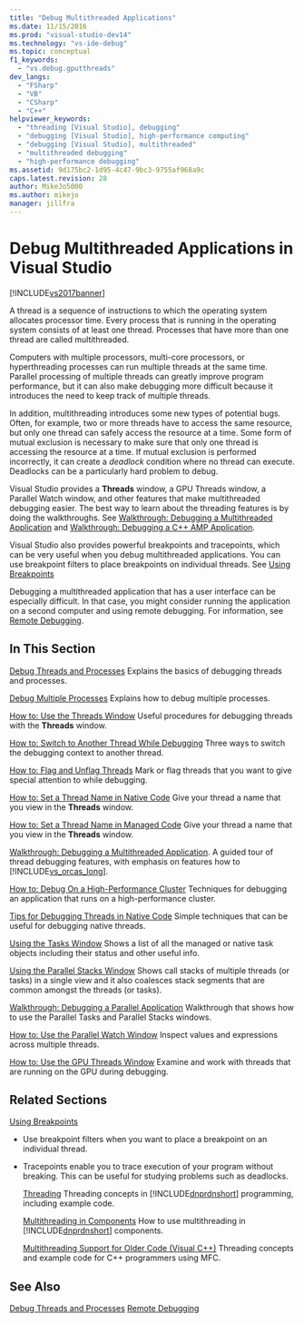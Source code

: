 ```yaml
---
title: "Debug Multithreaded Applications"
ms.date: 11/15/2016
ms.prod: "visual-studio-dev14"
ms.technology: "vs-ide-debug"
ms.topic: conceptual
f1_keywords:
  - "vs.debug.gputthreads"
dev_langs:
  - "FSharp"
  - "VB"
  - "CSharp"
  - "C++"
helpviewer_keywords:
  - "threading [Visual Studio], debugging"
  - "debugging [Visual Studio], high-performance computing"
  - "debugging [Visual Studio], multithreaded"
  - "multithreaded debugging"
  - "high-performance debugging"
ms.assetid: 9d175bc2-1d95-4c47-9bc3-9755af968a9c
caps.latest.revision: 28
author: MikeJo5000
ms.author: mikejo
manager: jillfra
---
```

# Debug Multithreaded Applications in Visual Studio
[!INCLUDE[vs2017banner](../includes/vs2017banner.md)]

A thread is a sequence of instructions to which the operating system allocates processor time. Every process that is running in the operating system consists of at least one thread. Processes that have more than one thread are called multithreaded.

 Computers with multiple processors, multi-core processors, or hyperthreading processes can run multiple threads at the same time. Parallel processing of multiple threads can greatly improve program performance, but it can also make debugging more difficult because it introduces the need to keep track of multiple threads.

 In addition, multithreading introduces some new types of potential bugs. Often, for example, two or more threads have to access the same resource, but only one thread can safely access the resource at a time. Some form of mutual exclusion is necessary to make sure that only one thread is accessing the resource at a time. If mutual exclusion is performed incorrectly, it can create a *deadlock* condition where no thread can execute. Deadlocks can be a particularly hard problem to debug.

 Visual Studio provides a **Threads** window, a GPU Threads window, a Parallel Watch window, and other features that make multithreaded debugging easier. The best way to learn about the threading features is by doing the walkthroughs. See [Walkthrough: Debugging a Multithreaded Application](../debugger/walkthrough-debugging-a-multithreaded-application.md) and [Walkthrough: Debugging a C++ AMP Application](https://msdn.microsoft.com/library/40e92ecc-f6ba-411c-960c-b3047b854fb5).

 Visual Studio also provides powerful breakpoints and tracepoints, which can be very useful when you debug multithreaded applications. You can use breakpoint filters to place breakpoints on individual threads. See [Using Breakpoints](../debugger/using-breakpoints.md)

 Debugging a multithreaded application that has a user interface can be especially difficult. In that case, you might consider running the application on a second computer and using remote debugging. For information, see [Remote Debugging](../debugger/remote-debugging.md).

## In This Section
 [Debug Threads and Processes](../debugger/debug-threads-and-processes.md)
 Explains the basics of debugging threads and processes.

 [Debug Multiple Processes](../debugger/debug-multiple-processes.md)
 Explains how to debug multiple processes.

 [How to: Use the Threads Window](../debugger/how-to-use-the-threads-window.md)
 Useful procedures for debugging threads with the **Threads** window.

 [How to: Switch to Another Thread While Debugging](../debugger/how-to-switch-to-another-thread-while-debugging.md)
 Three ways to switch the debugging context to another thread.

 [How to: Flag and Unflag Threads](../debugger/how-to-flag-and-unflag-threads.md)
 Mark or flag threads that you want to give special attention to while debugging.

 [How to: Set a Thread Name in Native Code](../debugger/how-to-set-a-thread-name-in-native-code.md)
 Give your thread a name that you view in the **Threads** window.

 [How to: Set a Thread Name in Managed Code](../debugger/how-to-set-a-thread-name-in-managed-code.md)
 Give your thread a name that you view in the **Threads** window.

 [Walkthrough: Debugging a Multithreaded Application](../debugger/walkthrough-debugging-a-multithreaded-application.md).
 A guided tour of thread debugging features, with emphasis on features how to [!INCLUDE[vs_orcas_long](../includes/vs-orcas-long-md.md)].

 [How to: Debug On a High-Performance Cluster](../debugger/how-to-debug-on-a-high-performance-cluster.md)
 Techniques for debugging an application that runs on a high-performance cluster.

 [Tips for Debugging Threads in Native Code](../debugger/tips-for-debugging-threads-in-native-code.md)
 Simple techniques that can be useful for debugging native threads.

 [Using the Tasks Window](../debugger/using-the-tasks-window.md)
 Shows a list of all the managed or native task objects including their status and other useful info.

 [Using the Parallel Stacks Window](../debugger/using-the-parallel-stacks-window.md)
 Shows call stacks of multiple threads (or tasks) in a single view and it also coalesces stack segments that are common amongst the threads (or tasks).

 [Walkthrough: Debugging a Parallel Application](../debugger/walkthrough-debugging-a-parallel-application.md)
 Walkthrough that shows how to use the Parallel Tasks and Parallel Stacks windows.

 [How to: Use the Parallel Watch Window](../debugger/how-to-use-the-parallel-watch-window.md)
 Inspect values and expressions across multiple threads.

 [How to: Use the GPU Threads Window](../debugger/how-to-use-the-gpu-threads-window.md)
 Examine and work with threads that are running on the GPU during debugging.

## Related Sections

[Using Breakpoints](../debugger/using-breakpoints.md)
- Use breakpoint filters when you want to place a breakpoint on an individual thread.

- Tracepoints enable you to trace execution of your program without breaking. This can be useful for studying problems such as deadlocks.

  [Threading](https://msdn.microsoft.com/library/7b46a7d9-c6f1-46d1-a947-ae97471bba87)
  Threading concepts in [!INCLUDE[dnprdnshort](../includes/dnprdnshort-md.md)] programming, including example code.

  [Multithreading in Components](https://msdn.microsoft.com/library/2fc31e68-fb71-4544-b654-0ce720478779)
  How to use multithreading in [!INCLUDE[dnprdnshort](../includes/dnprdnshort-md.md)] components.

  [Multithreading Support for Older Code (Visual C++)](https://msdn.microsoft.com/library/24425b1f-5031-4c6b-aac7-017115a40e7c)
  Threading concepts and example code for C++ programmers using MFC.

## See Also
 [Debug Threads and Processes](../debugger/debug-threads-and-processes.md)
 [Remote Debugging](../debugger/remote-debugging.md)
